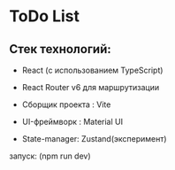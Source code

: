 # ToDo List

## Стек технологий:

- React (с использованием TypeScript)
- React Router v6 для маршрутизации
- Сборщик проекта : Vite
- UI-фреймворк : Material UI

- State-manager: Zustand(эксперимент)

запуск: (npm run dev)
